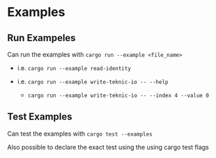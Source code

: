 # Examples

## Run Exampeles

Can run the examples with `cargo run --example <file_name>`

* i.e. `cargo run --example read-identity`

* i.e. `cargo run --example write-teknic-io -- --help`
    * `cargo run --example write-teknic-io -- --index 4 --value 0`


## Test Examples

Can test the examples with `cargo test --examples`

Also possible to declare the exact test using the using cargo test flags